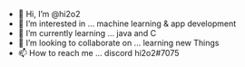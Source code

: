 - 👋 Hi, I’m @hi2o2
- 👀 I’m interested in ... machine learning & app development 
- 🌱 I’m currently learning ... java and C
- 💞️ I’m looking to collaborate on ... learning new Things 
- 📫 How to reach me ... discord hi2o2#7075

<!---
hi2o2/hi2o2 is a ✨ special ✨ repository because its `README.md` (this file) appears on your GitHub profile.
You can click the Preview link to take a look at your changes.
--->
